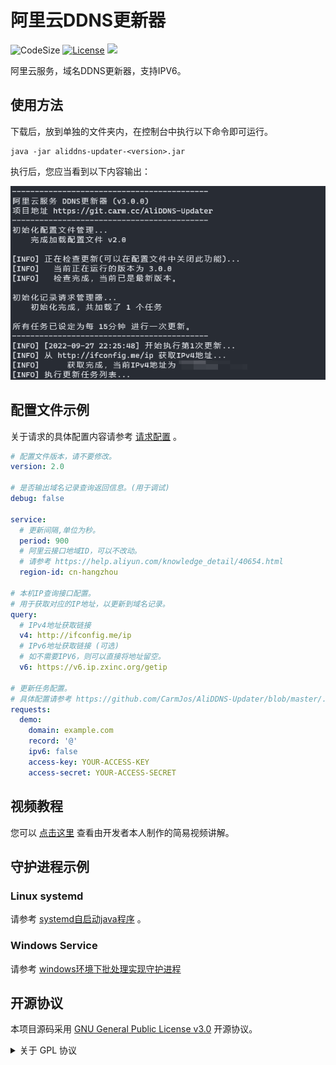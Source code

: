 # 阿里云DDNS更新器

![CodeSize](https://img.shields.io/github/languages/code-size/CarmJos/aliddns-updater)
[![License](https://img.shields.io/github/license/CarmJos/aliddns-updater)](https://opensource.org/licenses/GPL-3.0)
![](https://visitor-badge.glitch.me/badge?page_id=aliddns-updater.readme)

阿里云服务，域名DDNS更新器，支持IPV6。

## 使用方法

下载后，放到单独的文件夹内，在控制台中执行以下命令即可运行。

```shell
java -jar aliddns-updater-<version>.jar
```

执行后，您应当看到以下内容输出：

![运行输出](.doc/DEMO.png)

## 配置文件示例

关于请求的具体配置内容请参考 [请求配置](.doc/REQUEST.md) 。

```yaml
# 配置文件版本，请不要修改。
version: 2.0

# 是否输出域名记录查询返回信息。(用于调试)
debug: false

service:
  # 更新间隔,单位为秒。
  period: 900
  # 阿里云接口地域ID，可以不改动。
  # 请参考 https://help.aliyun.com/knowledge_detail/40654.html
  region-id: cn-hangzhou

# 本机IP查询接口配置。
# 用于获取对应的IP地址，以更新到域名记录。
query:
  # IPv4地址获取链接
  v4: http://ifconfig.me/ip
  # IPv6地址获取链接 (可选)
  # 如不需要IPV6，则可以直接将地址留空。
  v6: https://v6.ip.zxinc.org/getip

# 更新任务配置。
# 具体配置请参考 https://github.com/CarmJos/AliDDNS-Updater/blob/master/.doc/REQUEST.md
requests:
  demo:
    domain: example.com
    record: '@'
    ipv6: false
    access-key: YOUR-ACCESS-KEY
    access-secret: YOUR-ACCESS-SECRET
```

## 视频教程

您可以 [点击这里](https://www.bilibili.com/video/BV1t54y147aQ) 查看由开发者本人制作的简易视频讲解。

## 守护进程示例

### Linux systemd

请参考 [systemd自启动java程序](https://www.cnblogs.com/yoyotl/p/8178363.html) 。

### Windows Service

请参考 [windows环境下批处理实现守护进程](https://blog.csdn.net/qin9r3y/article/details/22805095)

## 开源协议

本项目源码采用 [GNU General Public License v3.0](https://opensource.org/licenses/GPL-3.0) 开源协议。

<details>
<summary>关于 GPL 协议</summary>

> GNU General Public Licence (GPL) 有可能是开源界最常用的许可模式。GPL 保证了所有开发者的权利，同时为使用者提供了足够的复制，分发，修改的权利：
>
> #### 可自由复制
> 你可以将软件复制到你的电脑，你客户的电脑，或者任何地方。复制份数没有任何限制。
> #### 可自由分发
> 在你的网站提供下载，拷贝到U盘送人，或者将源代码打印出来从窗户扔出去（环保起见，请别这样做）。
> #### 可以用来盈利
> 你可以在分发软件的时候收费，但你必须在收费前向你的客户提供该软件的 GNU GPL 许可协议，以便让他们知道，他们可以从别的渠道免费得到这份软件，以及你收费的理由。
> #### 可自由修改
> 如果你想添加或删除某个功能，没问题，如果你想在别的项目中使用部分代码，也没问题，唯一的要求是，使用了这段代码的项目也必须使用
> GPL 协议。
>
> 需要注意的是，分发的时候，需要明确提供源代码和二进制文件，另外，用于某些程序的某些协议有一些问题和限制，你可以看一下
> @PierreJoye 写的 Practical Guide to GPL Compliance 一文。使用 GPL 协议，你必须在源代码代码中包含相应信息，以及协议本身。
>
> *以上文字来自 [五种开源协议GPL,LGPL,BSD,MIT,Apache](https://www.oschina.net/question/54100_9455) 。*

</details>